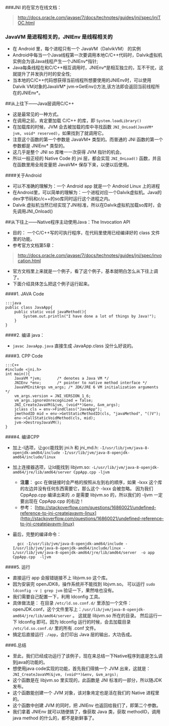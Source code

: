 ###JNI 的在官方在线文档：


> http://docs.oracle.com/javase/7/docs/technotes/guides/jni/spec/jniTOC.html

### JavaVM 是进程相关的，JNIEnv 是线程相关的
* 在 Android 里，每个进程只有一个 JavaVM（DalvikVM） 的实例
* Android中每当一个Java线程第一次要调用本地C/C++代码时，Dalvik虚拟机实例会为该Java线程产生一个JNIEnv*指针;
* Java每条线程在和C/C++相互调用时，JNIEnv*是相互独立的，互不干扰，这就提升了并发执行时的安全性;
* 当本地的C/C++代码想获得当前线程所想要使用的JNIEnv时，可以使用Dalvik VM对象的JavaVM* jvm->GetEnv()方法,该方法即会返回当前线程所在的JNIEnv*。

##从上往下——Java层调用C/C++
* 这是最常见的一种方式。
* 在调用之前，肯定要加载 C/C++ 的库，即 `System.loadLibrary()`
* 在加载库的时候，JVM 会去被加载的库中寻找函数 `JNI_OnLoad(JavaVM* jvm, void* reserved)`，如果找到了就调用它。
* 注意这个函数的第一个参数是 JavaVM* 类型的。而普通的 JNI 函数的第一个参数都是 JNIEnv* 类型的。
* 这几乎是整个 JNI so 库唯一一次获得 JVM 指针的机会。
* 所以一般正经的 Native Code 的 jni 层，都会实现 `JNI_OnLoad()` 函数，并且在函数里用全局变量把 JavaVM* 保存下来，以便以后使用。

####关于Android
* 可以不准确的理解为：一个 Android app 就是一个 Android Linux 上的进程
* 在Android里，可以简单的理解为：一个进程对应一个Dalvik虚拟机。Java的dex字节码和c/c++的so库同时运行这个进程之内。
* Dalvik 虚拟机当然已经实现了JNI标准，所以在Dalvik虚拟机加载so库时，会先调用JNI_Onload()

##从下往上——Native程序主动使用Java：The Invocation API
* 目的： 一个C/C++写的可执行程序，在代码里使用已经编译好的 class 文件里的功能。 
* 参考官方文档第5章：


>http://docs.oracle.com/javase/7/docs/technotes/guides/jni/spec/invocation.html

* 官方文档里上来就是一个例子，看了这个例子，基本就明白怎么从下往上调了。
* 下面介绍具体怎么把这个例子运行起来。

####1. JAVA Code

	:::java
	public class JavaApp{
	    public static void javaMethod(){
	        System.out.println("I have done a lot of things by Java!");
	    }
	}

####2. 编译 java： 
* `javac JavaApp.java` 直接生成 JavaApp.class 没什么好说的。

####3. CPP Code

	:::C++
	#include <jni.h>       
	int main(){
		JavaVM *jvm;       /* denotes a Java VM */
		JNIEnv *env;       /* pointer to native method interface */
		JavaVMInitArgs vm_args; /* JDK/JRE 6 VM initialization arguments */
		vm_args.version = JNI_VERSION_1_6;
		vm_args.ignoreUnrecognized = false;
		JNI_CreateJavaVM(&jvm, (void**)&env, &vm_args);
		jclass cls = env->FindClass("JavaApp");
		jmethodID mid = env->GetStaticMethodID(cls, "javaMethod", "()V");
		env->CallStaticVoidMethod(cls, mid);
		jvm->DestroyJavaVM();
	}

####4. 编译CPP
* 加上-I选项，让gcc能找到 jni.h 和 jni_md.h: `-I/usr/lib/jvm/java-8-openjdk-amd64/include -I/usr/lib/jvm/java-8-openjdk-amd64/include/linux`
* 加上连接器选项，让ld能找到 libjvm.so: `-L/usr/lib/jvm/java-8-openjdk-amd64/jre/lib/amd64/server CppApp.cpp -ljvm`
	* **注意**： gcc 在做链接时会严格的按照从左到右的顺序，如果 -lxxx 这个库的左边并没有任何东西需要它，那么这个 -lxxx 会被忽略。 因为我们 CppApp.cpp 编译出来的 .o 是需要 libjvm.so 的，所以我们的 -ljvm 一定要出现在 CppApp.cpp 的右边！
	* 参考： [http://stackoverflow.com/questions/16860021/undefined-reference-to-jni-createjavavm-linux](http://stackoverflow.com/questions/16860021/undefined-reference-to-jni-createjavavm-linux)
* 最后，完整的编译命令：

		gcc -I/usr/lib/jvm/java-8-openjdk-amd64/include -I/usr/lib/jvm/java-8-openjdk-amd64/include/linux -L/usr/lib/jvm/java-8-openjdk-amd64/jre/lib/amd64/server  -o app CppApp.cpp  -ljvm

####5. 运行
* 直接运行 app 会报错链接不上 libjvm.so 这个库。
* 因为安装完 openJDK8，操作系统并不能找到 libjvm.so。 可以运行 `sudo ldconfig -v | grep jvm` 验证一下，果然啥也没有。
* 我们需要自己配置一下，利用 ldconfig 工具。
* 具体做法是： 在目录 `/etc/ld.so.conf.d/` 里添加一个文件： openJDK.conf，这个文件里写上：`/usr/lib/jvm/java-8-openjdk-amd64/jre/lib/amd64/server` 。 这就是 libjvm.so 所在的目录。 然后运行一下 ldconfig 即可。因为 ldconfig 运行的时候，会去加载目录 `/etc/ld.so.conf.d/` 里的所有 .conf 文件。
* 搞定后直接运行 `./app`，会打印出 Java 层的输出，大功告成。

###6.总结
* 至此，我们已经成功运行了该例子，现在来总结一下Native程序到底是怎么调到java的功能的。
* 想使用java code实现的功能，首先我们得搞一个 JVM 出来，这就是：`JNI_CreateJavaVM(&jvm, (void**)&env, &vm_args);`
* 这个函数是在 libjvm.so 里实现的，此函数是 JNI 标准的一部分，所以随JDK发布。
* 这个函数能创建一个 JVM 对象，该对象肯定也是活在我们的 Native 进程里的。
* 这个函数中创建 JVM 的同时，把 JNIEnv 也返回给我们了，即第二个参数。
* 我们拿着 JNIEnv 就可以随便搞了，像获取 Java 类，获取 methodID，调用 java method 的什么的，都不是新鲜事了。